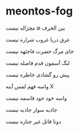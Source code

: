 # meontos-fog
بین الخرف ∅ مچژاله نیست

غرق دریا غروب شراره نیست  

جای مرگ حضرت فاجئهه نیست

لنگ آسمون قدم فاصله نیست

پیش رو گشادی خاطره نیست

واسه فهم لمس آینه X

واسه خود خود قاسمه نیست

جاذبه سوار جاذبه نیست 

دوتا قاتل غیر جنازه نیست
